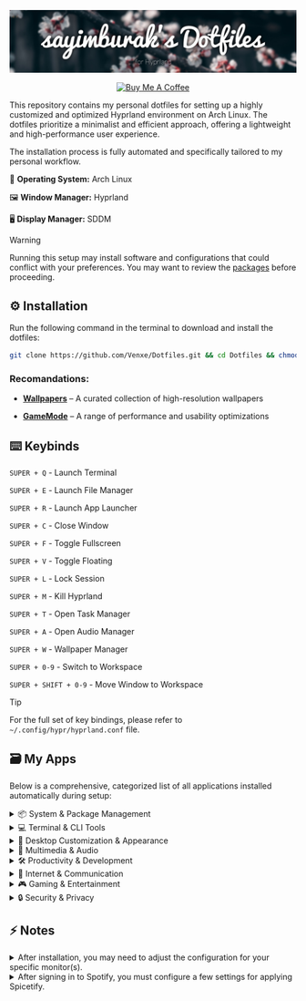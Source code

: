 [![sayimburak's Dotfiles](banner.jpg)](https://github.com/Venxe/Dotfiles)

<p align="center">
  <a href="https://www.buymeacoffee.com/sayimburak" target="_blank"><img src="https://cdn.buymeacoffee.com/buttons/v2/default-yellow.png" alt="Buy Me A Coffee" style="height: 28px !important;" ></a>
</p>

This repository contains my personal dotfiles for setting up a highly customized and optimized Hyprland environment on Arch Linux. The dotfiles prioritize a minimalist and efficient approach, offering a lightweight and high-performance user experience.

The installation process is fully automated and specifically tailored to my personal workflow.

🐧 **Operating System:** Arch Linux

🖼️ **Window Manager:** Hyprland

🖥️ **Display Manager:** SDDM

> [!WARNING]
> Running this setup may install software and configurations that could conflict with your preferences. You may want to review the [packages](https://github.com/Venxe/Dotfiles/tree/main/installers) before proceeding.


## ⚙️ Installation

Run the following command in the terminal to download and install the dotfiles:
```bash
git clone https://github.com/Venxe/Dotfiles.git && cd Dotfiles && chmod +x installers/install.sh && ./installers/install.sh
```

### Recomandations:

- [**Wallpapers**](https://github.com/sayimburak/wallpapers) – A curated collection of high-resolution wallpapers

- [**GameMode**](https://github.com/FeralInteractive/gamemode) – A range of performance and usability optimizations


## ⌨️ Keybinds

`SUPER + Q`  - Launch Terminal

`SUPER + E`  - Launch File Manager

`SUPER + R`  - Launch App Launcher

`SUPER + C`  - Close Window

`SUPER + F`  - Toggle Fullscreen

`SUPER + V`  - Toggle Floating

`SUPER + L`  - Lock Session

`SUPER + M`  - Kill Hyprland

`SUPER + T`  - Open Task Manager

`SUPER + A`  - Open Audio Manager

`SUPER + W`  - Wallpaper Manager

`SUPER + 0-9` - Switch to Workspace

`SUPER + SHIFT + 0-9` - Move Window to Workspace

> [!Tip]
> For the full set of key bindings, please refer to `~/.config/hypr/hyprland.conf` file.


## 🗃️ My Apps

Below is a comprehensive, categorized list of all applications installed automatically during setup:

<details><summary>📦 System &amp; Package Management</summary>

| Application            | Description                                         |
| ---------------------- | --------------------------------------------------- |
| pacman‑contrib         | Extra scripts and tools for Pacman                  |
| rsync                  | Fast file synchronization for local/remote backups  |
| cpio                   | Creates and extracts System V archives              |
| bluez                  | Core Bluetooth protocol stack                       |
| blueman                | GTK front‑end for Bluetooth management              |
| wl‑clip‑persist        | Wayland clipboard saver                             |
| thunar                 | Lightweight file manager                            |
| gvfs                   | Virtual file‑system for remote access               |
| libgsf                 | Library for structured file formats                 |
| tumbler                | Thumbnail generation service                        |
| ffmpegthumbnailer      | Video thumbnail creator                             |
| 7zip                   | Multi‑format archive manager                        |
| xarchiver              | GUI for various archive formats                     |
| bleachbit              | Disk‑cleaning utility                               |
| flatpak                | Sandbox‑based app distribution                      |
| gnome‑keyring          | Credential storage daemon                           |
| gnome‑network‑displays | Wireless display casting                            |
| Flatseal               | GUI for Flatpak permissions                         |
| Warehouse              | Flatpak app store frontend                          |

</details> <details><summary>💻 Terminal &amp; CLI Tools</summary>

| Application  | Description                             |
| ------------ | --------------------------------------- |
| fish         | Interactive shell with autosuggestions  |
| starship     | Fast, customizable shell prompt         |
| fastfetch    | Quick system info display               |
| myfetch      | Customizable info fetcher               |
| eza          | Enhanced ls replacement                 |
| fd           | Simple, fast file search                |
| nnn          | Terminal based file manager             |
| less         | Text pager                              |
| btop         | Resource usage monitor                  |
| cava         | Terminal audio visualizer               |
| pulsemixer   | CLI mixer for PulseAudio                |
| clock‑rs‑git | Terminal clock utility                  |

</details> <details><summary>🎨 Desktop Customization &amp; Appearance</summary>

| Application        | Description                           |
| ------------------ | ------------------------------------- |
| swww               | Wayland wallpaper manager             |
| waybar             | Status bar for Sway/Hyprland          |
| swaync             | Network indicator for Waybar          |
| hyprshade          | Hyprland screen tone adjuster         |
| hypridle           | Hyprland idle handler                 |
| hyprlock           | Hyprland screen locker                |
| hyprpicker         | Wayland color picker                  |
| brightnessctl      | Adjust backlight via CLI              |
| gammastep          | Time‑based color temperature adjuster |
| nwg‑look           | GTK theme installer                   |
| materia‑gtk‑theme  | Material‑style GTK theme              |
| ttf‑fira‑sans      | Fira Sans font family                 |
| ttf‑firacode‑nerd  | Fira Code with dev ligatures          |
| ttf‑jetbrains‑mono | JetBrains Mono coding font            |
| python‑pywal16     | Pywal for Python 3.10                 |
| python‑pywalfox    | Apply Pywal themes to Firefox         |
| hyprshot           | Hyprland screenshot tool              |
| pyprland           | Python‑based Hyprland config manager  |
| wlogout            | Wayland logout/menu UI                |
| kora‑icon‑theme    | Kora icon set                         |
| qogir‑icon‑theme   | Qogir icon set                        |

</details> <details><summary>🎥 Multimedia &amp; Audio</summary>

| Application               | Description                                     |
| ------------------------- | ----------------------------------------------- |
| mpv                       | CLI media player with wide format support       |
| swayimg                   | Wayland image viewer                            |
| qt6‑multimedia            | Qt6 media codecs/plugins                        |
| easyeffects               | Real‑time audio effects for PipeWire/PulseAudio |
| lsp‑plugins               | Audio effect plugins for JACK/PipeWire          |
| gst‑plugins‑bad           | Extra GStreamer codecs                          |
| calf                      | JACK audio effects suite                        |
| OBS Studio                | Screencast and live‑streaming app               |
| Spotify                   | Music streaming client                          |
| spicetify‑cli             | Customize Spotify client                        |
| spicetify‑marketplace‑bin | Spicetify plugin/theme repository               |
| ncspot                    | Terminal Spotify client                         |
| yt‑dlp                    | Download audio/video from web                   |

</details> <details><summary>🛠️ Productivity &amp; Development</summary>

| Application               | Description                 |
| ------------------------- | --------------------------- |
| LibreOffice Fresh         | Full office suite           |
| Thunderbird               | Email and newsgroup client  |
| Obsidian                  | Markdown‑based note‑taking  |
| Visual Studio Code        | Extensible code editor      |
| Neovim                    | Vim‑based modal editor      |
| CMake                     | Build‑system generator      |
| Meson                     | Fast build system           |
| GitHub Desktop            | GUI for Git version control |
| Qalculate!                | Scientific calculator       |

</details> <details><summary>💬 Internet &amp; Communication</summary>

| Application      | Description                      |
| ---------------- | -------------------------------- |
| Discord          | Voice, video, text chat platform |
| qBittorrent      | BitTorrent client                |
| LocalSend        | P2P LAN file transfer            |
| Telegram Desktop | Official Telegram client         |
| Smile            | Customizable emoji picker        |
| Mingle           | Emoji combiner                   |
| RustDesk         | Remote‑desktop tool              |

</details> <details><summary>🎮 Gaming &amp; Entertainment</summary>

| Application           | Description                                    |
| --------------------- | ---------------------------------------------- |
| Steam                 | Game distribution and community platform       |
| Lutris                | Manages Windows/Linux games via Wine/emulators |
| Bastet                | Terminal Tetris clone                          |
| cmatrix               | “Matrix” rain in terminal                      |
| pipes‑rs              | ASCII pipeline simulation                      |
| lolcat                | Rainbow‑colorizes text                         |
| asciiquarium          | Animated ASCII aquarium                        |
| Heroic Games Launcher | GUI for Epic/GOG games                         |
| ProtonPlus            | GUI for Proton compatibility layer             |

</details> <details><summary>🔒 Security &amp; Privacy</summary>

| Application          | Description                       |
| -------------------- | --------------------------------- |
| Bitwarden            | Encrypted password manager        |
| io.ente.auth         | Multi‑factor authentication agent |
| ProtonVPN            | Secure VPN client                 |
| Tor Browser Launcher | Launches/updates Tor Browser      |

</details>


## ⚡ Notes
<details>
<summary>After installation, you may need to adjust the configuration for your specific monitor(s).</summary>

You can view your connected monitors and their properties by running the `hyprctl monitors` command in the terminal.
</details>

<details>
<summary>After signing in to Spotify, you must configure a few settings for applying Spicetify.</summary>

```
spicetify config current_theme marketplace
spicetify config custom_apps marketplace
spicetify backup apply
```

My Marketplace Items:
- **Extensions:** Full Screen, Scanabbles
- **Themes:** Comfy
- **Snippets:** Hover Panels, Rounded Images, Auto-hide Friends, Pretty Lyrics, Smooth Progress/Volume Bar, Modern ScrollBar, Remove the Artist and Credits sections from the Sidebar
</details>

